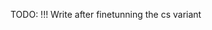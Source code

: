 TODO: !!! Write after finetunning the cs variant

<!--
TODO: [🧠] Wording: Assigment, Description, Prompt, biography


> What is your web about?


-->


